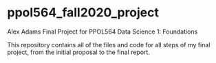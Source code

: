 # ppol564_fall2020_project
Alex Adams Final Project for PPOL564 Data Science 1: Foundations

This repository contains all of the files and code for all steps of my final project, from the initial proposal to the final report.
